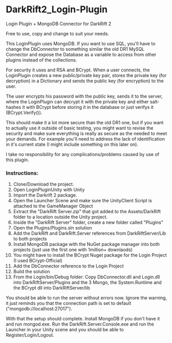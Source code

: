 # DarkRift2_Login-Plugin
Login Plugin + MongoDB Connector for DarkRift 2

Free to use, copy and change to suit your needs.

This LoginPlugin uses MongoDB. If you want to use SQL, you'll have to change the DbConnector to something similar the old 
DR1 MySQL Connector and expose the Database as a variable to access from other plugins instead of the collections.

For security it uses and RSA and BCrypt. When a user connects, the LoginPlugin creates a new public/private key pair, 
stores the private key (for decryption) in a Dictionary and sends the public key (for encryption) to the user. 

The user encrypts his password with the public key, sends it to the server, where the LoginPlugin can decrypt it with the private key 
and either salt-hashes it with BCrypt before storing it in the database or just verifys it (BCrypt.Verify()).

This should make it a lot more secure than the old DR1 one, but if you want to actually use it outside of basic testing, 
you might want to revise the security and make sure everything is really as secure as the needed to meet your demands. For example you'll need to address the lack of identification in it's current state (I might include something on this later on).

I take no responsibility for any complications/problems caused by use of this plugin.


### Instructions:

1) Clone/Download the project.
2) Open LoginPluginUnity with Unity
3) Import the Darkrift 2 package.
4) Open the Launcher Scene and make sure the UnityClient Script is attached to the GameManager Object
5) Extract the "DarkRift Server.zip" that got added to the Assets/DarkRift folder to a location outside the Unity project.
6) Inside the "DarkRift Server" folder, create a new folder called "Plugins"
7) Open the Plugins/Plugins.sln solution
8) Add the DarkRift and DarkRift.Server references from DarkRiftServer/Lib to both projects
9) Install MongoDB package with the NuGet package manager into both projects (just use the first one with 1million+ downlaods)
10) You might have to install the BCrypt Nuget package for the Login Project (I used BCrypt-Official)
11) Add the DbConnector reference to the Login Project
12) Build the solution
13) From the Login/bin/Debug folder: Copy DbConnector.dll and Login.dll into DarkRiftServer/Plugins and the 3 Mongo, the System.Runtime and the BCrypt dll into DarkRiftServer/lib

You should be able to run the server without errors now. 
Ignore the warning, it just reminds you that the connection path is set to default ("mongodb://localhost:27017").

With that the setup should complete. Install MongoDB if you don't have it and run mongod.exe.
Run the DarkRift.Server.Console.exe and run the Launcher in your Unity scene and you should be able to Register/Login/Logout.
